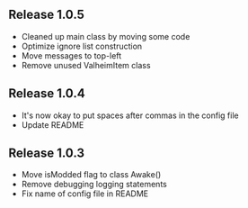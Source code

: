 ## Release 1.0.5
* Cleaned up main class by moving some code
* Optimize ignore list construction
* Move messages to top-left
* Remove unused ValheimItem class
## Release 1.0.4
* It's now okay to put spaces after commas in the config file
* Update README
## Release 1.0.3
* Move isModded flag to class Awake()
* Remove debugging logging statements
* Fix name of config file in README